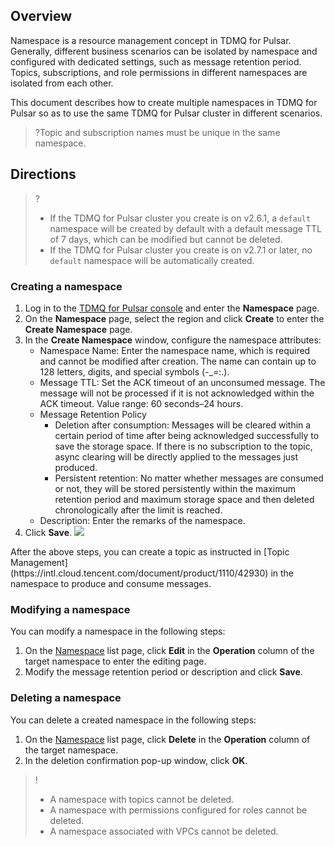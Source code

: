 ## Overview

Namespace is a resource management concept in TDMQ for Pulsar. Generally, different business scenarios can be isolated by namespace and configured with dedicated settings, such as message retention period. Topics, subscriptions, and role permissions in different namespaces are isolated from each other.

This document describes how to create multiple namespaces in TDMQ for Pulsar so as to use the same TDMQ for Pulsar cluster in different scenarios.

>?Topic and subscription names must be unique in the same namespace.

## Directions

>?
>
>- If the TDMQ for Pulsar cluster you create is on v2.6.1, a `default` namespace will be created by default with a default message TTL of 7 days, which can be modified but cannot be deleted.
>- If the TDMQ for Pulsar cluster you create is on v2.7.1 or later, no `default` namespace will be automatically created.

### Creating a namespace

1. Log in to the [TDMQ for Pulsar console](https://console.cloud.tencent.com/tdmq) and enter the **Namespace** page.
2. On the **Namespace** page, select the region and click **Create** to enter the **Create Namespace** page.
3. In the **Create Namespace** window, configure the namespace attributes:
   - Namespace Name: Enter the namespace name, which is required and cannot be modified after creation. The name can contain up to 128 letters, digits, and special symbols (-_=:.).
   - Message TTL: Set the ACK timeout of an unconsumed message. The message will not be processed if it is not acknowledged within the ACK timeout. Value range: 60 seconds–24 hours.
   - Message Retention Policy
     - Deletion after consumption: Messages will be cleared within a certain period of time after being acknowledged successfully to save the storage space. If there is no subscription to the topic, async clearing will be directly applied to the messages just produced.
     - Persistent retention: No matter whether messages are consumed or not, they will be stored persistently within the maximum retention period and maximum storage space and then deleted chronologically after the limit is reached.
   - Description: Enter the remarks of the namespace.
4. Click **Save**.
   ![](https://qcloudimg.tencent-cloud.cn/raw/ca657775874f5f4bbba902b83ba1fc4c.png)




<dx-alert infotype="explain" title="Next steps:">
After the above steps, you can create a topic as instructed in [Topic Management](https://intl.cloud.tencent.com/document/product/1110/42930) in the namespace to produce and consume messages.
</dx-alert>



### Modifying a namespace

You can modify a namespace in the following steps:

1. On the [Namespace](https://console.cloud.tencent.com/tdmq/env) list page, click **Edit** in the **Operation** column of the target namespace to enter the editing page.
2. Modify the message retention period or description and click **Save**.

### Deleting a namespace

You can delete a created namespace in the following steps:

1. On the [Namespace](https://console.cloud.tencent.com/tdmq/env) list page, click **Delete** in the **Operation** column of the target namespace.
2. In the deletion confirmation pop-up window, click **OK**.

>!
>- A namespace with topics cannot be deleted.
>- A namespace with permissions configured for roles cannot be deleted.
>- A namespace associated with VPCs cannot be deleted.
